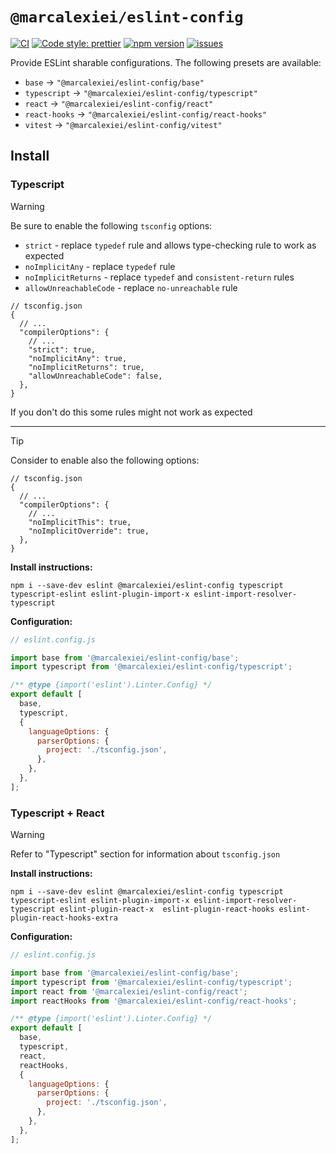 # `@marcalexiei/eslint-config`

[![CI][CIBadge]][CIURL]
[![Code style: prettier][CodeStyleBadge]][CodeStyleURL]
[![npm version][npmVersionBadge]][npmVersionURL]
[![issues][issuesBadge]][issuesURL]

[CIBadge]: https://github.com/marcalexiei/eslint-config/actions/workflows/CI.yml/badge.svg
[CIURL]: https://github.com/marcalexiei/eslint-config/actions/workflows/CI.yml/badge.svg
[CodeStyleBadge]: https://img.shields.io/badge/code_style-prettier-ff69b4.svg
[CodeStyleURL]: https://prettier.io
[npmVersionBadge]: https://img.shields.io/npm/v/@marcalexiei/eslint-config.svg?style=flat-square
[npmVersionURL]: https://www.npmjs.com/package/@marcalexiei/eslint-config
[issuesBadge]: https://img.shields.io/github/issues/marcalexiei/eslint-config.svg
[issuesURL]: https://github.com/marcalexiei/eslint-config/issues

Provide ESLint sharable configurations.
The following presets are available:

- `base` → `"@marcalexiei/eslint-config/base"`
- `typescript` → `"@marcalexiei/eslint-config/typescript"`
- `react` → `"@marcalexiei/eslint-config/react"`
- `react-hooks` → `"@marcalexiei/eslint-config/react-hooks"`
- `vitest` → `"@marcalexiei/eslint-config/vitest"`

## Install

### Typescript

> [!WARNING]
> Be sure to enable the following `tsconfig` options:
>
> - `strict` - replace `typedef` rule and allows type-checking rule to work as expected
> - `noImplicitAny` - replace `typedef` rule
> - `noImplicitReturns` - replace `typedef` and `consistent-return` rules
> - `allowUnreachableCode` - replace `no-unreachable` rule
>
> ```jsonc
> // tsconfig.json
> {
>   // ...
>   "compilerOptions": {
>     // ...
>     "strict": true,
>     "noImplicitAny": true,
>     "noImplicitReturns": true,
>     "allowUnreachableCode": false,
>   },
> }
> ```
>
> If you don't do this some rules might not work as expected

---

> [!TIP]
> Consider to enable also the following options:
>
> ```jsonc
> // tsconfig.json
> {
>   // ...
>   "compilerOptions": {
>     // ...
>     "noImplicitThis": true,
>     "noImplicitOverride": true,
>   },
> }
> ```

**Install instructions:**

```shell
npm i --save-dev eslint @marcalexiei/eslint-config typescript typescript-eslint eslint-plugin-import-x eslint-import-resolver-typescript
```

**Configuration:**

```js
// eslint.config.js

import base from '@marcalexiei/eslint-config/base';
import typescript from '@marcalexiei/eslint-config/typescript';

/** @type {import('eslint').Linter.Config} */
export default [
  base,
  typescript,
  {
    languageOptions: {
      parserOptions: {
        project: './tsconfig.json',
      },
    },
  },
];
```

### Typescript + React

> [!WARNING]
> Refer to "Typescript" section for information about `tsconfig.json`

**Install instructions:**

```shell
npm i --save-dev eslint @marcalexiei/eslint-config typescript typescript-eslint eslint-plugin-import-x eslint-import-resolver-typescript eslint-plugin-react-x  eslint-plugin-react-hooks eslint-plugin-react-hooks-extra
```

**Configuration:**

```js
// eslint.config.js

import base from '@marcalexiei/eslint-config/base';
import typescript from '@marcalexiei/eslint-config/typescript';
import react from '@marcalexiei/eslint-config/react';
import reactHooks from '@marcalexiei/eslint-config/react-hooks';

/** @type {import('eslint').Linter.Config} */
export default [
  base,
  typescript,
  react,
  reactHooks,
  {
    languageOptions: {
      parserOptions: {
        project: './tsconfig.json',
      },
    },
  },
];
```
